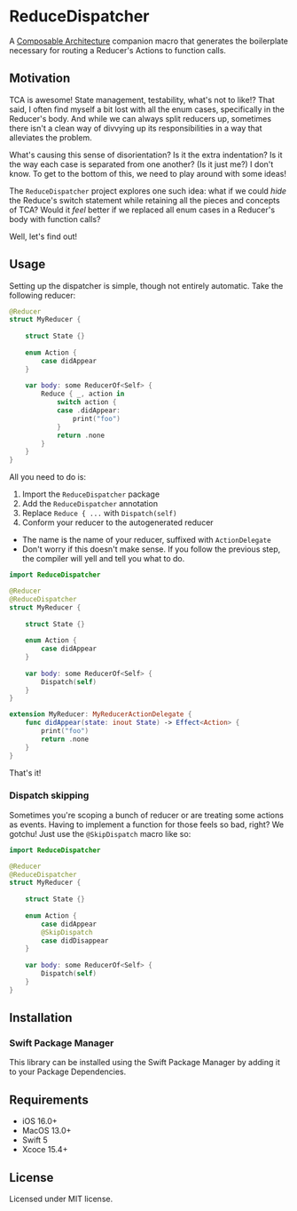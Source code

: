 # ReduceDispatcher
A [Composable Architecture](https://github.com/pointfreeco/swift-composable-architecture) companion 
macro that generates the boilerplate necessary for routing a Reducer's Actions to function calls.

## Motivation
TCA is awesome! State management, testability, what's not to like!? That said, I often find 
myself a bit lost with all the enum cases, specifically in the Reducer's body. And while we can 
always split reducers up, sometimes there isn't a clean way of divvying up its responsibilities 
in a way that alleviates the problem.

What's causing this sense of disorientation? Is it the extra indentation? Is it the way each case 
is separated from one another? (Is it just me?) I don't know. To get to the bottom of this, we need 
to play around with some ideas! 

The `ReduceDispatcher` project explores one such idea: what if we could _hide_ the Reduce's switch 
statement while retaining all the pieces and concepts of TCA? Would it _feel_ better if we replaced 
all enum cases in a Reducer's body with function calls?

Well, let's find out!

## Usage

Setting up the dispatcher is simple, though not entirely automatic. Take the following reducer:

```swift
@Reducer
struct MyReducer {
    
    struct State {}
    
    enum Action {
        case didAppear
    }
    
    var body: some ReducerOf<Self> {
        Reduce { _, action in
            switch action {
            case .didAppear:
                print("foo")
            }
            return .none 
        }
    }
}
```

All you need to do is:

1. Import the `ReduceDispatcher` package
2. Add the `ReduceDispatcher` annotation
3. Replace `Reduce { ...` with `Dispatch(self)`
4. Conform your reducer to the autogenerated reducer
  - The name is the name of your reducer, suffixed with `ActionDelegate`
  - Don't worry if this doesn't make sense. If you follow the previous 
    step, the compiler will yell and tell you what to do.

```swift
import ReduceDispatcher

@Reducer
@ReduceDispatcher
struct MyReducer {
    
    struct State {}
    
    enum Action {
        case didAppear
    }
    
    var body: some ReducerOf<Self> {
        Dispatch(self)
    }
}

extension MyReducer: MyReducerActionDelegate {
    func didAppear(state: inout State) -> Effect<Action> {
        print("foo")
        return .none
    }
}
```

That's it!

### Dispatch skipping

Sometimes you're scoping a bunch of reducer or are treating some actions as events. Having to implement 
a function for those feels so bad, right? We gotchu! Just use the `@SkipDispatch` macro like so:

```swift
import ReduceDispatcher

@Reducer
@ReduceDispatcher
struct MyReducer {
    
    struct State {}
    
    enum Action {
        case didAppear
        @SkipDispatch
        case didDisappear
    }
    
    var body: some ReducerOf<Self> {
        Dispatch(self)
    }
}
```

## Installation

### Swift Package Manager

This library can be installed using the Swift Package Manager by adding it to your Package Dependencies.

## Requirements

- iOS 16.0+
- MacOS 13.0+
- Swift 5
- Xcoce 15.4+

## License

Licensed under MIT license.

